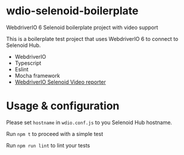 # wdio-selenoid-boilerplate
WebdriverIO 6 Selenoid boilerplate project with video support

This is a boilerplate test project that uses WebdriverIO 6 to connect to Selenoid Hub.

- WebdriverIO
- Typescript
- Eslint
- Mocha framework
- [WebdriverIO Selenoid Video reporter](https://github.com/sherlock1982/wdio-selenoid-video-reporter)

Usage & configuration 
=============

Please set `hostname` in `wdio.conf.js` to you Selenoid Hub hostname.

Run `npm t` to proceed with a simple test

Run `npm run lint` to lint your tests
